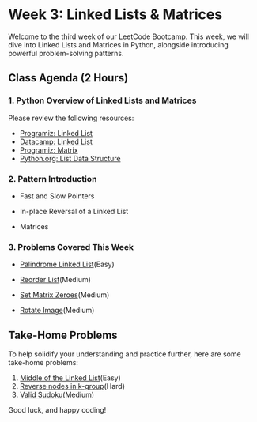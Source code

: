 # Week 3: Linked Lists & Matrices

Welcome to the third week of our LeetCode Bootcamp. This week, we will dive into Linked Lists and Matrices in Python, alongside introducing powerful problem-solving patterns.

## Class Agenda (2 Hours)

### 1. Python Overview of Linked Lists and Matrices

Please review the following resources:

- [Programiz: Linked List](https://www.programiz.com/dsa/linked-list)
- [Datacamp: Linked List](https://www.datacamp.com/tutorial/python-linked-lists)
- [Programiz: Matrix](https://www.programiz.com/python-programming/matrix)
- [Python.org: List Data Structure](https://docs.python.org/3/tutorial/datastructures.html)

### 2. Pattern Introduction

- Fast and Slow Pointers

- In-place Reversal of a Linked List

- Matrices

### 3. Problems Covered This Week

- [Palindrome Linked List](https://leetcode.com/problems/palindrome-linked-list/description/)(Easy)

- [Reorder List](https://leetcode.com/problems/reorder-list/description/)(Medium)

- [Set Matrix Zeroes](https://leetcode.com/problems/set-matrix-zeroes/description/)(Medium)

- [Rotate Image](https://leetcode.com/problems/rotate-image/description/)(Medium)

## Take-Home Problems

To help solidify your understanding and practice further, here are some take-home problems:

1. [Middle of the Linked List](https://leetcode.com/problems/middle-of-the-linked-list/description/)(Easy)
2. [Reverse nodes in k-group](https://leetcode.com/problems/reverse-nodes-in-k-group/description/)(Hard)
3. [Valid Sudoku](https://leetcode.com/problems/valid-sudoku/description/)(Medium)

Good luck, and happy coding!
